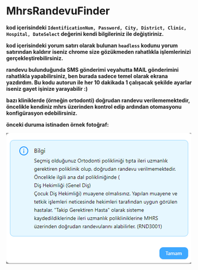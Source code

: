 # MhrsRandevuFinder

**kod içerisindeki `IdentificationNum, Password, City, District, Clinic, Hospital, DateSelect` değerini kendi bilgileriniz ile değiştiriniz.**

**kod içerisindeki yorum satırı olarak bulunan `headless` kodunu yorum satırından kaldırır iseniz chrome size gözükmeden rahatlıkla işlemlerinizi gerçekleştirebilirsiniz.**

**randevu bulunduğunda SMS gönderimi veyahutta MAIL gönderimini rahatlıkla yapabilirsiniz, ben burada sadece temel olarak ekrana yazdırdım. Bu kodu autorun ile her 10 dakikada 1 çalışacak şekilde ayarlar iseniz gayet işinize yarayabilir :)**

**bazı kliniklerde (örneğin ortodonti) doğrudan randevu verilememektedir, öncelikle kendiniz mhrs üzerinden kontrol edip ardından otomasyonu konfigürasyon edebilirsiniz.**

**önceki duruma istinaden örnek fotoğraf:**

![örnek fotoğraf](bilgilendirme.PNG)
